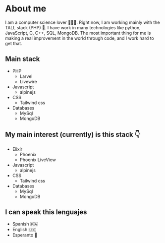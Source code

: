 # About me

I am a computer science lover 👨‍💻💞. Right now, I am working mainly with the TALL stack (PHP) 🐘. I have work in many technologies like python, JavaScript, C, C++, SQL, MongoDB. The most important thing for me is making a real improvement in the world through code, and I work hard to get that.

## Main stack
- PHP
  - Larvel
  - Livewire
- Javascript
  - alpinejs
- CSS
  - Tailwind css
- Databases
  - MySql
  - MongoDB

## My main interest (currently) is this stack 👇
- Elixir
  - Phoenix
  - Phoenix LiveView
- Javascript
  - alpinejs
- CSS
  - Tailwind css
- Databases
  - MySql
  - MongoDB

## I can speak this lenguajes

- Spanish 🇵🇦
- English 🇺🇸
- Esperanto 📗
